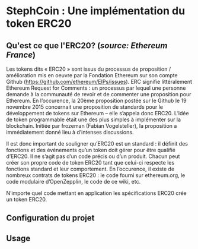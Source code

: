 # StephCoin : Une implémentation du token ERC20
## Qu'est ce que l'ERC20? (_source: Ethereum France_)

Les tokens dits « ERC20 » sont issus du processus de proposition / amélioration mis en oeuvre par la Fondation Ethereum sur son compte 
Github (https://github.com/ethereum/EIPs/issues). ERC signifie littéralement Ethereum Request for Comments : un processus par lequel une personne demande à la communauté de revoir 
et de commenter une proposition pour Ethereum. En l’occurence, la 20ème proposition postée sur le Github le 19 novembre 2015 concernait une
proposition de standards pour le développement de tokens sur Ethereum – elle s’appela donc ERC20. L’idée de token programmable était une 
des plus simples à implémenter sur la blockchain. Initiée par frozeman (Fabian Vogelsteller), la proposition a immédiatement donné lieu à 
d’intenses discussions.

Il est donc important de souligner qu’ERC20 est un standard : il définit des fonctions et des événements qu’un token doit gérer pour être 
qualifié d’ERC20. Il ne s’agit pas d’un code précis ou d’un produit. Chacun peut créer son propre code de token ERC20 tant que celui-ci 
respecte les fonctions standard et leur comportement. En l’occurence, il existe de nombreux contrats de tokens ERC20 : le code fourni sur 
ethereum.org, le code modulaire d’OpenZepplin, le code de ce wiki, etc.

N’importe quel code mettant en application les spécifications ERC20 crée un token ERC20.


## Configuration du projet

## Usage

